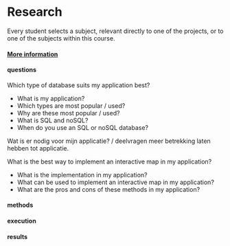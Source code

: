 # Research
Every student selects a subject, relevant directly to one of the projects, or to one of the subjects within this course. 
#### [More information](https://fhict.instructure.com/courses/12992/pages/research-reports-bachelor-students-only?module_item_id=911565)

#### questions
Which type of database suits my application best?
- What is my application?
- Which types are most popular / used?
- Why are these most popular / used?
- What is SQL and noSQL?
- When do you use an SQL or noSQL database?

Wat is er nodig voor mijn applicatie? / deelvragen meer betrekking laten hebben tot applicatie.

What is the best way to implement an interactive map in my application?
- What is the implementation in my application?
- What can be used to implement an interactive map in my application?
- What are the pros and cons of these methods in my application?

#### methods
#### execution
#### results
